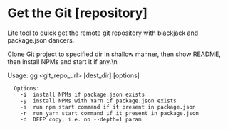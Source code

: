 # Get the Git [repository]

Lite tool to quick get the remote git repository with blackjack and package.json dancers.

Clone Git project to specified dir in shallow manner,
then show README, then install NPMs and start it if any.\n

Usage: gg <git_repo_url> [dest_dir] [options]

```
  Options:
    -i  install NPMs if package.json exists
    -y  install NPMs with Yarn if package.json exists
    -s  run npm start command if it present in package.json
    -r  run yarn start command if it present in package.json
    -d  DEEP copy, i.e. no --depth=1 param
```
